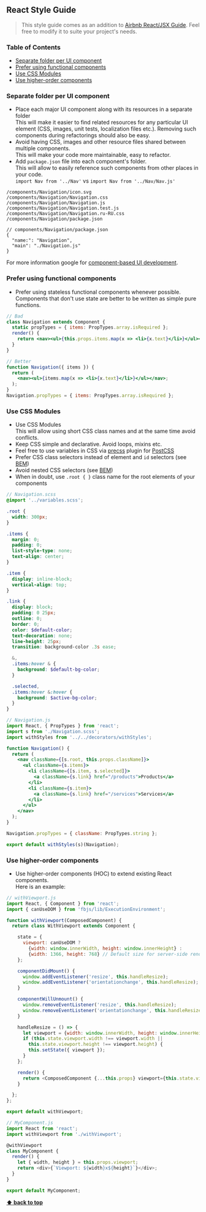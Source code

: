 ## React Style Guide

> This style guide comes as an addition to [Airbnb React/JSX Guide](https://github.com/airbnb/javascript/tree/master/react).
> Feel free to modify it to suite your project's needs. 

### Table of Contents

* [Separate folder per UI component](#separate-folder-per-ui-component)
* [Prefer using functional components](#prefer-using-functional-components)
* [Use CSS Modules](#use-css-modules)
* [Use higher-order components](#use-higher-order-components)

### Separate folder per UI component

* Place each major UI component along with its resources in a separate folder<br>
  This will make it easier to find related resources for any particular UI
  element (CSS, images, unit tests, localization files etc.). Removing such
  components during refactorings should also be easy.
* Avoid having CSS, images and other resource files shared between multiple components.<br>
  This will make your code more maintainable, easy to refactor.
* Add `package.json` file into each component's folder.<br>
  This will allow to easily reference such components from other places in
  your code.<br>
  `import Nav from '../Nav'` vs `import Nav from '../Nav/Nav.js'`

```
/components/Navigation/icon.svg
/components/Navigation/Navigation.css
/components/Navigation/Navigation.js
/components/Navigation/Navigation.test.js
/components/Navigation/Navigation.ru-RU.css
/components/Navigation/package.json
```

```
// components/Navigation/package.json 
{
  "name:": "Navigation",
  "main": "./Navigation.js"
}
```

For more information google for [component-based UI development](https://google.com/search?q=component-based+ui+development).

### Prefer using functional components

* Prefer using stateless functional components whenever possible.<br>
  Components that don't use state are better to be written as simple pure functions.

```jsx
// Bad
class Navigation extends Component {
  static propTypes = { items: PropTypes.array.isRequired };
  render() {
    return <nav><ul>{this.props.items.map(x => <li>{x.text}</li>}</ul></nav>;
  }
}

// Better
function Navigation({ items }) {
  return (
    <nav><ul>{items.map(x => <li>{x.text}</li>}</ul></nav>;
  );
}
Navigation.propTypes = { items: PropTypes.array.isRequired };
```

### Use CSS Modules

* Use CSS Modules<br>
  This will allow using short CSS class names and at the same time avoid conflicts.
* Keep CSS simple and declarative. Avoid loops, mixins etc.
* Feel free to use variables in CSS via [precss](https://github.com/jonathantneal/precss) plugin for [PostCSS](https://github.com/postcss/postcss)
* Prefer CSS class selectors instead of element and `id` selectors (see [BEM](https://bem.info/))
* Avoid nested CSS selectors (see [BEM](https://bem.info/))
* When in doubt, use `.root { }` class name for the root elements of your components

```scss
// Navigation.scss
@import '../variables.scss';

.root {
  width: 300px;
}

.items {
  margin: 0;
  padding: 0;
  list-style-type: none;
  text-align: center;
}

.item {
  display: inline-block;
  vertical-align: top;
}

.link {
  display: block;
  padding: 0 25px;
  outline: 0;
  border: 0;
  color: $default-color;
  text-decoration: none;
  line-height: 25px;
  transition: background-color .3s ease;

  &,
  .items:hover & {
    background: $default-bg-color;
  }

  .selected,
  .items:hover &:hover {
    background: $active-bg-color;
  }
}
```

```jsx
// Navigation.js
import React, { PropTypes } from 'react';
import s from './Navigation.scss';
import withStyles from '../../decorators/withStyles';

function Navigation() {
  return (
    <nav className={[s.root, this.props.className]}>
      <ul className={s.items}>
        <li className={[s.item, s.selected]}>
          <a className={s.link} href="/products">Products</a>
        </li>
        <li className={s.item}>
          <a className={s.link} href="/services">Services</a>
        </li>
      </ul>
    </nav>
  );
}

Navigation.propTypes = { className: PropTypes.string };

export default withStyles(s)(Navigation);
```

### Use higher-order components

* Use higher-order components (HOC) to extend existing React components.<br>
  Here is an example:

```js
// withViewport.js
import React, { Component } from 'react';
import { canUseDOM } from 'fbjs/lib/ExecutionEnvironment';

function withViewport(ComposedComponent) {
  return class WithViewport extends Component {

    state = {
      viewport: canUseDOM ?
        {width: window.innerWidth, height: window.innerHeight} :
        {width: 1366, height: 768} // Default size for server-side rendering
    };

    componentDidMount() {
      window.addEventListener('resize', this.handleResize);
      window.addEventListener('orientationchange', this.handleResize);
    }

    componentWillUnmount() {
      window.removeEventListener('resize', this.handleResize);
      window.removeEventListener('orientationchange', this.handleResize);
    }

    handleResize = () => {
      let viewport = {width: window.innerWidth, height: window.innerHeight};
      if (this.state.viewport.width !== viewport.width ||
        this.state.viewport.height !== viewport.height) {
        this.setState({ viewport });
      }
    };

    render() {
      return <ComposedComponent {...this.props} viewport={this.state.viewport}/>;
    }

  };
};

export default withViewport;
```

```js
// MyComponent.js
import React from 'react';
import withViewport from './withViewport';

@withViewport
class MyComponent {
  render() {
    let { width, height } = this.props.viewport;
    return <div>{`Viewport: ${width}x${height}`}</div>;
  }
}

export default MyComponent;
```

**[⬆ back to top](#table-of-contents)**
